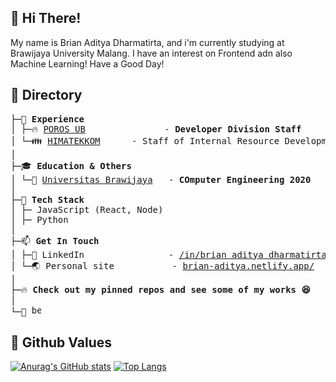 ## 👋 Hi There!

My name is Brian Aditya Dharmatirta, and i'm currently studying at Brawijaya University Malang. I have an interest on Frontend adn also Machine Learning!
Have a Good Day!

## 📂 Directory
<pre>
├─💼 <b>Experience</b>
│ ├─🔥 <a href="https://porosfilkom.ub.ac.id">POROS UB</a>               - <b>Developer Division Staff</b>
│ └─👪 <a href="http://himatekkom.ub.ac.id/">HIMATEKKOM</a>      - Staff of Internal Resource Development
│
├─🎓 <b>Education & Others</b>
│ └─🏫 <a href="https://ub.ac.id">Universitas Brawijaya</a>   - <b>COmputer Engineering 2020</b>
│
├─🌟 <b>Tech Stack</b>
│ ├─ JavaScript (React, Node)
│ ├─ Python
│
├─📫 <b>Get In Touch</b>
│ ├─🛄 LinkedIn                - <a href="https://www.linkedin.com/in/brian-aditya-dharmatirta-4a17301aa/">/in/brian aditya dharmatirta</a>
│ └─🌏 Personal site           - <a href="https://fadhilmail.space/">brian-aditya.netlify.app/</a>
│ 
├─🔥 <b>Check out my pinned repos and see some of my works 😆</b>
│ 
└─👀 <img height="15px" src="https://komarev.com/ghpvc/?username=Briiad" alt="berian">
</pre>

## 🌱 Github Values

[![Anurag's GitHub stats](https://github-readme-stats.vercel.app/api?username=Briiad&theme=radical&line_height=40)](https://github.com/anuraghazra/github-readme-stats)
[![Top Langs](https://github-readme-stats.vercel.app/api/top-langs/?username=Briiad&theme=radical&line_height=20)](https://github.com/anuraghazra/github-readme-stats)

<!--
**kobulwidodo/kobulwidodo** is a ✨ _special_ ✨ repository because its `README.md` (this file) appears on your GitHub profile.
Here are some ideas to get you started:
- 🔭 I’m currently working on ...
- 🌱 I’m currently learning ...
- 👯 I’m looking to collaborate on ...
- 🤔 I’m looking for help with ...
- 💬 Ask me about ...
- 📫 How to reach me: ...
- 😄 Pronouns: ...
- ⚡ Fun fact: ...
-->
